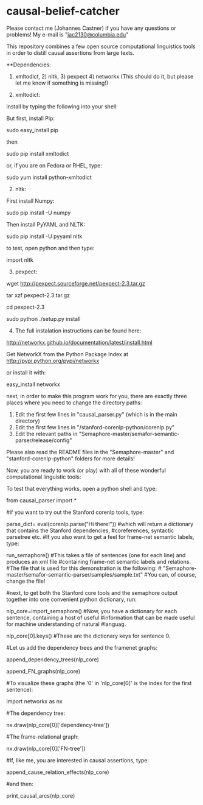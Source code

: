 causal-belief-catcher
=====================

Please contact me (Johannes Castner) if you have any questions or problems! My e-mail is "jac2130@columbia.edu"

This repository combines a few open source computational linguistics tools in order to distill causal assertions from large texts.

**Dependencies:

1) xmltodict, 2) nltk, 3) pexpect 4) networkx (This should do it, but please let me know if something is missing!)

1) xmltodict:

install by typing the following into your shell:

But first, install Pip:

sudo easy_install pip

then

sudo pip install xmltodict

or, if you are on Fedora or RHEL, type:

sudo yum install python-xmltodict

2) nltk:

First install Numpy:

sudo pip install -U numpy

Then install PyYAML and NLTK:

sudo pip install -U pyyaml nltk

to test, open python and then type:

import nltk

3) pexpect:

wget http://pexpect.sourceforge.net/pexpect-2.3.tar.gz

tar xzf pexpect-2.3.tar.gz

cd pexpect-2.3

sudo python ./setup.py install

4) The full instalation instructions can be found here:

http://networkx.github.io/documentation/latest/install.html

Get NetworkX from the Python Package Index at http://pypi.python.org/pypi/networkx

or install it with:

easy_install networkx


next, in order to make this program work for you, there are exactly three places where you need to change the directory paths:
1) Edit the first few lines in "causal_parser.py" (which is in the main directory)
2) Edit the first few lines in "/stanford-corenlp-python/corenlp.py"
3) Edit the relevant paths in "Semaphore-master/semafor-semantic-parser/release/config"

Please also read the README files in the "Semaphore-master" and "stanford-corenlp-python" folders for more details!

Now, you are ready to work (or play) with all of these wonderful computational linguistic tools:

To test that everything works, open a python shell and type:

from causal_parser import *

#if you want to try out the Stanford corenlp tools, type:

parse_dict= eval(corenlp.parse("Hi there!"))                    #which will return a dictionary that contains the Stanford dependencies,
	    			   				#coreferences, syntactic parsetree etc.
#If you also want to get a feel for frame-net semantic labels, type:

run_semaphore()                                                 #This takes a file of sentences (one for each line) and produces an xml file
								#containing frame-net semantic labels and relations.
								#The file that is used for this demonstration is the following:
								# "Semaphore-master/semafor-semantic-parser/samples/sample.txt"
								#You can, of course, change the file!

#next, to get both the Stanford core tools and the semaphore output together into one convenient python dictionary, run:

nlp_core=import_semaphore()	     	       	   	     	#Now, you have a dictionary for each sentence, containing a host of useful
								#information that can be made useful for machine understanding of natural
								#languag.

nlp_core[0].keys()         #These are the dictionary keys for sentence 0.

#Let us add the dependency trees and the framenet graphs:

append_dependency_trees(nlp_core)

append_FN_graphs(nlp_core)

#To visualize these graphs (the '0' in 'nlp_core[0]' is the index for the first sentence):

import networkx as nx

#The dependency tree:

nx.draw(nlp_core[0]['dependency-tree'])

#The frame-relational graph:

nx.draw(nlp_core[0]['FN-tree'])

#If, like me, you are interested in causal assertions, type:

append_cause_relation_effects(nlp_core)

#and then:

print_causal_arcs(nlp_core)
